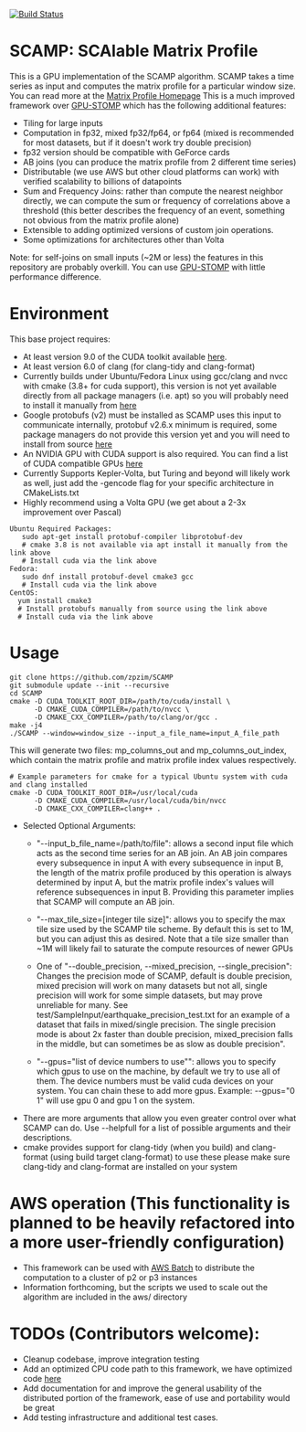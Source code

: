 [![Build Status](https://travis-ci.org/zpzim/SCAMP.svg?branch=master)](https://travis-ci.org/zpzim/SCAMP)
# SCAMP: SCAlable Matrix Profile
This is a GPU implementation of the SCAMP algorithm. SCAMP takes a time series as input and computes the matrix profile for a particular window size. You can read more at the [Matrix Profile Homepage](http://www.cs.ucr.edu/~eamonn/MatrixProfile.html)
This is a much improved framework over [GPU-STOMP](https://github.com/zpzim/STOMPSelfJoin) which has the following additional features:
 * Tiling for large inputs 
 * Computation in fp32, mixed fp32/fp64, or fp64 (mixed is recommended for most datasets, but if it doesn't work try double precision)
 * fp32 version should be compatible with GeForce cards
 * AB joins (you can produce the matrix profile from 2 different time series)
 * Distributable (we use AWS but other cloud platforms can work) with verified scalability to billions of datapoints
 * Sum and Frequency Joins: rather than compute the nearest neighbor directly, we can compute the sum or frequency of correlations above a threshold (this better describes the frequency of an event, something not obvious from the matrix profile alone)
 * Extensible to adding optimized versions of custom join operations.
 * Some optimizations for architectures other than Volta

Note: for self-joins on small inputs (~2M or less) the features in this repository are probably overkill. You can use [GPU-STOMP](https://github.com/zpzim/STOMPSelfJoin) with little performance difference.

# Environment
This base project requires:
 * At least version 9.0 of the CUDA toolkit available [here](https://developer.nvidia.com/cuda-toolkit).
 * At least version 6.0 of clang (for clang-tidy and clang-format)
 * Currently builds under Ubuntu/Fedora Linux using gcc/clang and nvcc with cmake (3.8+ for cuda support), this version is not yet available directly from all package managers (i.e. apt) so you will probably need to install it manually from [here](https://cmake.org/download/)
 * Google protobufs (v2) must be installed as SCAMP uses this input to communicate internally, protobuf v2.6.x minimum is required, some package managers do not provide this version yet and you will need to install from source [here](https://github.com/protocolbuffers/protobuf/blob/master/src/README.md) 
 * An NVIDIA GPU with CUDA support is also required. You can find a list of CUDA compatible GPUs [here](https://developer.nvidia.com/cuda-gpus)
 * Currently Supports Kepler-Volta, but Turing and beyond will likely work as well, just add the -gencode flag for your specific architecture in CMakeLists.txt 
 * Highly recommend using a Volta GPU (we get about a 2-3x improvement over Pascal)
~~~~
Ubuntu Required Packages:
   sudo apt-get install protobuf-compiler libprotobuf-dev 
   # cmake 3.8 is not available via apt install it manually from the link above
   # Install cuda via the link above
Fedora:
   sudo dnf install protobuf-devel cmake3 gcc
   # Install cuda via the link above
CentOS:
  yum install cmake3
  # Install protobufs manually from source using the link above 
  # Install cuda via the link above
~~~~
# Usage
~~~~
git clone https://github.com/zpzim/SCAMP
git submodule update --init --recursive
cd SCAMP
cmake -D CUDA_TOOLKIT_ROOT_DIR=/path/to/cuda/install \
      -D CMAKE_CUDA_COMPILER=/path/to/nvcc \
      -D CMAKE_CXX_COMPILER=/path/to/clang/or/gcc .
make -j4
./SCAMP --window=window_size --input_a_file_name=input_A_file_path
~~~~
This will generate two files: mp_columns_out and mp_columns_out_index, which contain the matrix profile and matrix profile index values respectively. 
~~~~
# Example parameters for cmake for a typical Ubuntu system with cuda and clang installed
cmake -D CUDA_TOOLKIT_ROOT_DIR=/usr/local/cuda
      -D CMAKE_CUDA_COMPILER=/usr/local/cuda/bin/nvcc
      -D CMAKE_CXX_COMPILER=clang++ .
~~~~
* Selected Optional Arguments:
    * "--input_b_file_name=/path/to/file": allows a second input file which acts as the second time series for an AB join. An AB join compares every subsequence in input A with every subsequence in input B, the length of the matrix profile produced by this operation is always determined by input A, but the matrix profile index's values will reference subsequences in input B. Providing this parameter implies that SCAMP will compute an AB join.

    * "--max_tile_size=[integer tile size]": allows you to specify the max tile size used by the SCAMP tile scheme. By default this is set to 1M, but you can adjust this as desired. Note that a tile size smaller than ~1M will likely fail to saturate the compute resources of newer GPUs
    * One of "--double_precision, --mixed_precision, --single_precision": Changes the precision mode of SCAMP, default is double precision, mixed precision will work on many datasets but not all, single precision will work for some simple datasets, but may prove unreliable for many. See test/SampleInput/earthquake_precision_test.txt for an example of a dataset that fails in mixed/single precision. The single precision mode is about 2x faster than double precision, mixed_precision falls in the middle, but can sometimes be as slow as double precision".
    * "--gpus=\"list of device numbers to use\"": allows you to specify which gpus to use on the machine, by default we try to use all of them. The device numbers must be valid cuda devices on your system. You can chain these to add more gpus. Example: --gpus="0 1" will use gpu 0 and gpu 1 on the system.
* There are more arguments that allow you even greater control over what SCAMP can do. Use --helpfull for a list of possible arguments and their descriptions.
* cmake provides support for clang-tidy (when you build) and clang-format (using build target clang-format) to use these please make sure clang-tidy and clang-format are installed on your system

# AWS operation (This functionality is planned to be heavily refactored into a more user-friendly configuration)
* This framework can be used with [AWS Batch](https://aws.amazon.com/batch) to distribute the computation to a cluster of p2 or p3 instances
* Information forthcoming, but the scripts we used to scale out the algorithm are included in the aws/ directory

# TODOs (Contributors welcome):
* Cleanup codebase, improve integration testing
* Add an optimized CPU code path to this framework, we have optimized code [here](https://github.com/kavj/matrixProfile)
* Add documentation for and improve the general usability of the distributed portion of the framework, ease of use and portability would be great
* Add testing infrastructure and additional test cases.



